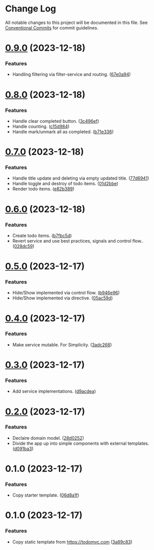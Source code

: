 # Change Log

All notable changes to this project will be documented in this file.
See [Conventional Commits](https://conventionalcommits.org) for commit guidelines.

# [0.9.0](https://github.com/lean-ng/training/compare/todomvc@0.8.0...todomvc@0.9.0) (2023-12-18)

### Features

- Handling filtering via filter-service and routing. ([67e0a94](https://github.com/lean-ng/training/commit/67e0a94990b0673bf61ef315836762899ebc6928))

# [0.8.0](https://github.com/lean-ng/training/compare/todomvc@0.7.0...todomvc@0.8.0) (2023-12-18)

### Features

- Handle clear completed button. ([3c496ef](https://github.com/lean-ng/training/commit/3c496efd207dfa7a25b835e96a4713dac611ccda))
- Handle counting. ([c15d984](https://github.com/lean-ng/training/commit/c15d98452ac45a8057647979a619874fafa509bf))
- Handle mark/unmark all as completed. ([b71e336](https://github.com/lean-ng/training/commit/b71e33665943c2a69d2b38a9c28dc511eebd5ef2))

# [0.7.0](https://github.com/lean-ng/training/compare/todomvc@0.6.0...todomvc@0.7.0) (2023-12-18)

### Features

- Handle title update and deleting via empty updated title. ([77d6941](https://github.com/lean-ng/training/commit/77d6941964b802c8256722f9456b8f2dffcd0c54))
- Handle toggle and destroy of todo items. ([01d2bbe](https://github.com/lean-ng/training/commit/01d2bbef7295baa4bbe1bab328e8ef35c829f36c))
- Render todo items. ([e82b389](https://github.com/lean-ng/training/commit/e82b389e9fc8e456d353c1b98987069eb3a80cd4))

# [0.6.0](https://github.com/lean-ng/training/compare/todomvc@0.5.0...todomvc@0.6.0) (2023-12-18)

### Features

- Create todo items. ([b7fbc5d](https://github.com/lean-ng/training/commit/b7fbc5d54c23efc7f01402a3ebaba10c4840567b))
- Revert service and use best practices, signals and control flow.. ([028dc59](https://github.com/lean-ng/training/commit/028dc59e32a19a3750df667bb1597e1bf470b82e))

# [0.5.0](https://github.com/lean-ng/training/compare/todomvc@0.4.0...todomvc@0.5.0) (2023-12-17)

### Features

- Hide/Show implemented via control flow. ([b946e96](https://github.com/lean-ng/training/commit/b946e9692154f07cd09d3e82f30a40f5d26d45e2))
- Hide/Show implemented via directive. ([05ac59d](https://github.com/lean-ng/training/commit/05ac59dafe66cc2bf6f7529bf82ec7246cd7b41b))

# [0.4.0](https://github.com/lean-ng/training/compare/todomvc@0.3.0...todomvc@0.4.0) (2023-12-17)

### Features

- Make service mutable. For Simplicity. ([3adc268](https://github.com/lean-ng/training/commit/3adc268e05bab36e90211ab9611c08b1ea8f5ac6))

# [0.3.0](https://github.com/lean-ng/training/compare/todomvc@0.2.0...todomvc@0.3.0) (2023-12-17)

### Features

- Add service implementations. ([d9acdea](https://github.com/lean-ng/training/commit/d9acdea7b789984ef82dcaced77fd370e48fa6ce))

# [0.2.0](https://github.com/lean-ng/training/compare/todomvc@0.1.0...todomvc@0.2.0) (2023-12-17)

### Features

- Declaire domain model. ([28d0252](https://github.com/lean-ng/training/commit/28d025238d7fdc96bd9710d7c74d58f7d8f0ffbe))
- Divide the app up into simple components with external templates. ([d091ba3](https://github.com/lean-ng/training/commit/d091ba3d34219b1171d68513fa0bcf57e2ad7769))

# 0.1.0 (2023-12-17)

### Features

- Copy starter template. ([06d8a1f](https://github.com/lean-ng/training/commit/06d8a1f001bb1089198386e1349a0044ec26c5ae))

# 0.1.0 (2023-12-17)

### Features

- Copy static template from https://todomvc.com ([3a89c83](https://github.com/lean-ng/training/commit/3a89c831b751947100ba044d6a5802a3087b088d))
